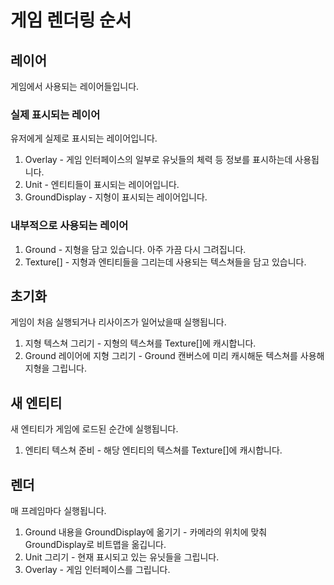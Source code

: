 게임 렌더링 순서
================

레이어
------

게임에서 사용되는 레이어들입니다.

### 실제 표시되는 레이어

유저에게 실제로 표시되는 레이어입니다.

1. Overlay - 게임 인터페이스의 일부로 유닛들의 체력 등 정보를 표시하는데 사용됩니다.
2. Unit - 엔티티들이 표시되는 레이어입니다.
3. GroundDisplay - 지형이 표시되는 레이어입니다.

### 내부적으로 사용되는 레이어

1. Ground - 지형을 담고 있습니다. 아주 가끔 다시 그려집니다.
2. Texture[] - 지형과 엔티티들을 그리는데 사용되는 텍스쳐들을 담고 있습니다.

초기화
------

게임이 처음 실행되거나 리사이즈가 일어났을때 실행됩니다.

1. 지형 텍스쳐 그리기 - 지형의 텍스쳐를 Texture[]에 캐시합니다.
2. Ground 레이어에 지형 그리기 - Ground 캔버스에 미리 캐시해둔 텍스쳐를 사용해 지형을 그립니다.

새 엔티티
---------

새 엔티티가 게임에 로드된 순간에 실행됩니다.

1. 엔티티 텍스쳐 준비 - 해당 엔티티의 텍스쳐를 Texture[]에 캐시합니다.

렌더
----

매 프레임마다 실행됩니다.

1. Ground 내용을 GroundDisplay에 옮기기 - 카메라의 위치에 맞춰 GroundDisplay로 비트맵을 옮깁니다.
2. Unit 그리기 - 현재 표시되고 있는 유닛들을 그립니다.
3. Overlay - 게임 인터페이스를 그립니다.
